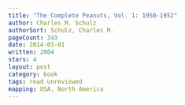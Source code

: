 ```yaml
---
title: "The Complete Peanuts, Vol. 1: 1950-1952"
author: Charles M. Schulz
authorSort: Schulz, Charles M.
pageCount: 343
date: 2014-01-01
written: 2004
stars: 4
layout: post
category: book
tags: read unreviewed
mapping: USA, North America
---
```

